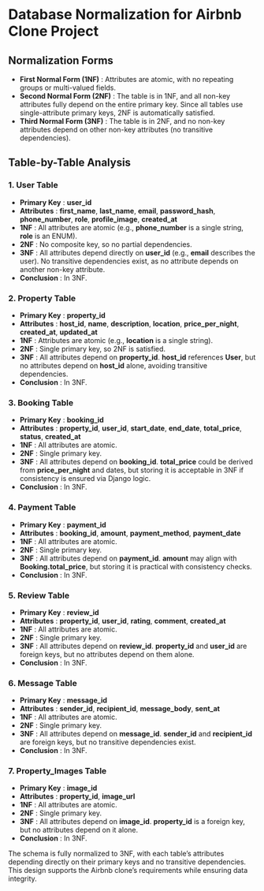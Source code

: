 # Database Normalization for Airbnb Clone Project

## Normalization Forms

* **First Normal Form (1NF)** : Attributes are atomic, with no repeating groups or multi-valued fields.
* **Second Normal Form (2NF)** : The table is in 1NF, and all non-key attributes fully depend on the entire primary key. Since all tables use single-attribute primary keys, 2NF is automatically satisfied.
* **Third Normal Form (3NF)** : The table is in 2NF, and no non-key attributes depend on other non-key attributes (no transitive dependencies).

## Table-by-Table Analysis

### 1. User Table

* **Primary Key** : **user_id**
* **Attributes** : **first_name**, **last_name**, **email**, **password_hash**, **phone_number**, **role**, **profile_image**, **created_at**
* **1NF** : All attributes are atomic (e.g., **phone_number** is a single string, **role** is an ENUM).
* **2NF** : No composite key, so no partial dependencies.
* **3NF** : All attributes depend directly on **user_id** (e.g., **email** describes the user). No transitive dependencies exist, as no attribute depends on another non-key attribute.
* **Conclusion** : In 3NF.

### 2. Property Table

* **Primary Key** : **property_id**
* **Attributes** : **host_id**, **name**, **description**, **location**, **price_per_night**, **created_at**, **updated_at**
* **1NF** : Attributes are atomic (e.g., **location** is a single string).
* **2NF** : Single primary key, so 2NF is satisfied.
* **3NF** : All attributes depend on **property_id**. **host_id** references **User**, but no attributes depend on **host_id** alone, avoiding transitive dependencies.
* **Conclusion** : In 3NF.

### 3. Booking Table

* **Primary Key** : **booking_id**
* **Attributes** : **property_id**, **user_id**, **start_date**, **end_date**, **total_price**, **status**, **created_at**
* **1NF** : All attributes are atomic.
* **2NF** : Single primary key.
* **3NF** : All attributes depend on **booking_id**. **total_price** could be derived from **price_per_night** and dates, but storing it is acceptable in 3NF if consistency is ensured via Django logic.
* **Conclusion** : In 3NF.

### 4. Payment Table

* **Primary Key** : **payment_id**
* **Attributes** : **booking_id**, **amount**, **payment_method**, **payment_date**
* **1NF** : All attributes are atomic.
* **2NF** : Single primary key.
* **3NF** : All attributes depend on **payment_id**. **amount** may align with **Booking.total_price**, but storing it is practical with consistency checks.
* **Conclusion** : In 3NF.

### 5. Review Table

* **Primary Key** : **review_id**
* **Attributes** : **property_id**, **user_id**, **rating**, **comment**, **created_at**
* **1NF** : All attributes are atomic.
* **2NF** : Single primary key.
* **3NF** : All attributes depend on **review_id**. **property_id** and **user_id** are foreign keys, but no attributes depend on them alone.
* **Conclusion** : In 3NF.

### 6. Message Table

* **Primary Key** : **message_id**
* **Attributes** : **sender_id**, **recipient_id**, **message_body**, **sent_at**
* **1NF** : All attributes are atomic.
* **2NF** : Single primary key.
* **3NF** : All attributes depend on **message_id**. **sender_id** and **recipient_id** are foreign keys, but no transitive dependencies exist.
* **Conclusion** : In 3NF.

### 7. Property_Images Table

* **Primary Key** : **image_id**
* **Attributes** : **property_id**, **image_url**
* **1NF** : All attributes are atomic.
* **2NF** : Single primary key.
* **3NF** : All attributes depend on **image_id**. **property_id** is a foreign key, but no attributes depend on it alone.
* **Conclusion** : In 3NF.

The schema is fully normalized to 3NF, with each table’s attributes depending directly on their primary keys and no transitive dependencies. This design supports the Airbnb clone’s requirements while ensuring data integrity.
